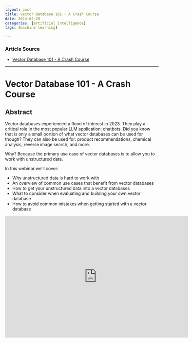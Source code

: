 ```yaml
---
layout: post
title: Vector Database 101 - A Crash Course
date: 2024-04-29
categories: [artificial intelligence]
tags: [machine learning]

---
```


### Article Source


* [Vector Database 101 - A Crash Course](https://www.youtube.com/watch?v=6yLmbL1o3Ow)

---




# Vector Database 101 - A Crash Course

## Abstract

Vector databases experienced a flood of interest in 2023. They play a critical role in the most popular LLM application: chatbots. Did you know that is only a small portion of what vector databases can be used for though? They can also be used for: product recommendations, chemical analysis, reverse image search, and more. 

Why? Because the primary use case of vector databases is to allow you to work with unstructured data.

In this webinar we’ll cover:

- Why unstructured data is hard to work with
- An overview of common use cases that benefit from vector databases
- How to get your unstructured data into a vector databases
- What to consider when evaluating and building your own vector database
- How to avoid common mistakes when getting started with a vector database

<iframe width="600" height="400" src="https://www.youtube.com/embed/6yLmbL1o3Ow?si=D0kdS-7g3KU_XZy5" title="YouTube video player" frameborder="0" allow="accelerometer; autoplay; clipboard-write; encrypted-media; gyroscope; picture-in-picture; web-share" referrerpolicy="strict-origin-when-cross-origin" allowfullscreen></iframe>